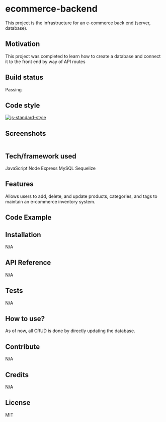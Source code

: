 # ecommerce-backend

This project is the infrastructure for an e-commerce back end (server, database).

## Motivation

This project was completed to learn how to create a database and connect it to the front end by way of API routes

## Build status

Passing

## Code style

[![js-standard-style](https://img.shields.io/badge/code%20style-standard-brightgreen.svg?style=flat)](https://github.com/feross/standard)
 
## Screenshots

<img src=""></img>

## Tech/framework used

JavaScript
Node
Express
MySQL
Sequelize


## Features

Allows users to add, delete, and update products, categories, and tags to maintain an e-commerce inventory system.

## Code Example


## Installation
N/A

## API Reference
N/A

## Tests
N/A

## How to use?

As of now, all CRUD is done by directly updating the database.

## Contribute
N/A

## Credits
N/A


## License
MIT

